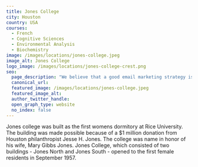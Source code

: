 ```yaml
---
title: Jones College
city: Houston
country: USA
courses:
  - French
  - Cognitive Sciences
  - Environmental Analysis
  - Biochemistry
image: /images/locations/jones-college.jpeg
image_alt: Jones College
logo_image: /images/locations/jones-college-crest.png
seo:
  page_description: "We believe that a good email marketing strategy is the key to growth. So we’re helping you grow your business with tools and resources that make email marketing easy."
  canonical_url:
  featured_image: /images/locations/jones-college.jpeg
  featured_image_alt:
  author_twitter_handle:
  open_graph_type: website
  no_index: false
---
```


Jones college was built as the first womens dormitory at Rice University. The building was made possible because of a $1 million donation from Houston philanthropist Jesse H. Jones. The college was name in honor of his wife, Mary Gibbs Jones. Jones College, which consisted of two buildings - Jones North and Jones South - opened to the first female residents in September 1957.